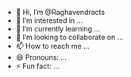 - 👋 Hi, I’m @Raghavendracts
- 👀 I’m interested in ...
- 🌱 I’m currently learning ...
- 💞️ I’m looking to collaborate on ...
- 📫 How to reach me ...
- 😄 Pronouns: ...
- ⚡ Fun fact: ...

<!---
Raghavendracts/Raghavendracts is a ✨ special ✨ repository because its `README.md` (this file) appears on your GitHub profile.
You can click the Preview link to take a look at your changes.
--->
